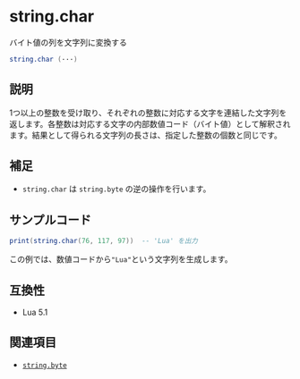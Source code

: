 # string.char

バイト値の列を文字列に変換する

```lua
string.char (···)
```

## 説明

1つ以上の整数を受け取り、それぞれの整数に対応する文字を連結した文字列を返します。各整数は対応する文字の内部数値コード（バイト値）として解釈されます。結果として得られる文字列の長さは、指定した整数の個数と同じです。

## 補足

- `string.char` は `string.byte` の逆の操作を行います。

## サンプルコード

```lua
print(string.char(76, 117, 97))  -- 'Lua' を出力
```

この例では、数値コードから`"Lua"`という文字列を生成します。

## 互換性

- Lua 5.1

## 関連項目

- [`string.byte`](byte.md)